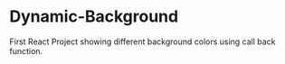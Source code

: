# Dynamic-Background
First React Project showing different background colors using call back function.
